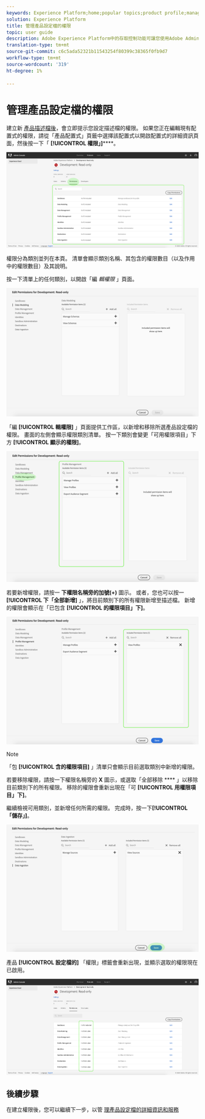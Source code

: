 ```yaml
---
keywords: Experience Platform;home;popular topics;product profile;manage permissions
solution: Experience Platform
title: 管理產品設定檔的權限
topic: user guide
description: Adobe Experience Platform中的存取控制功能可讓您使用Adobe Admin Console管理各種平台功能的角色和權限。 本檔案是如何管理平台產品設定檔權限的指南。
translation-type: tm+mt
source-git-commit: c6c5ada52321b11543254f80399c38365f0fb9d7
workflow-type: tm+mt
source-wordcount: '319'
ht-degree: 1%

---
```



# 管理產品設定檔的權限

建立新 [產品描述檔後](#create-a-new-product-profile)，會立即提示您設定描述檔的權限。 如果您正在編輯現有配置式的權限，請從「產品配置式」頁籤中選擇該配置式以開啟配置式的詳細資訊頁面，然後按一下「 **[!UICONTROL 權限」]******。

![profile-permissions](../images/profile-permissions.png)

權限分為類別並列在本頁。 清單會顯示類別名稱、其包含的權限數目（以及作用中的權限數目）及其說明。

按一下清單上的任何類別，以開啟「編 *輯權限* 」頁面。

![編輯權限](../images/edit-permissions.png)

「編 **[!UICONTROL 輯權限]** 」頁面提供工作區，以新增和移除所選產品設定檔的權限。 畫面的左側會顯示權限類別清單。 按一下類別會變更「可用權限項目」下方 **[!UICONTROL 顯示的權限]**。

![change-permissions-category](../images/change-permissions-category.png)

若要新增權限，請按一 **下權限名稱旁的加號(+)** 圖示。 或者，您也可以按一 **[!UICONTROL 下「全部新增]** 」，將目前類別下的所有權限新增至描述檔。 新增的權限會顯示在「已包含 **[!UICONTROL 的權限項目」下]**。

![新增權限](../images/add-permissions.png)

>[!NOTE]
>
>「包 **[!UICONTROL 含的權限項目]** 」清單只會顯示目前選取類別中新增的權限。

若要移除權限，請按一下權限名稱旁的 **X** 圖示，或選取「全部移除 **** 」以移除目前類別下的所有權限。 移除的權限會重新出現在「可 **[!UICONTROL 用權限項目」下]**。

繼續檢視可用類別，並新增任何所需的權限。 完成時，按一下&#x200B;**[!UICONTROL 「儲存」]**。

![權限完成](../images/permissions-finish.png)

產品 **[!UICONTROL 設定檔的]** 「權限」標籤會重新出現，並顯示選取的權限現在已啟用。

![新增權限](../images/added-permissions.png)

## 後續步驟

在建立權限後，您可以繼續下一步，以管 [理產品設定檔的詳細資訊和服務](details-and-services.md)